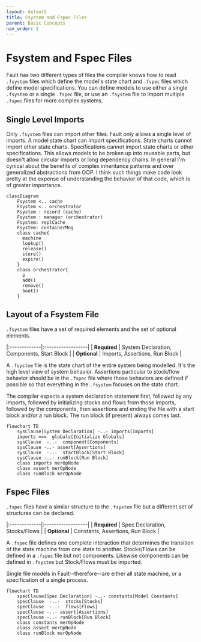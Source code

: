 ```yaml
---
layout: default
title: Fsystem and Fspec Files
parent: Basic Concepts
nav_order: 1
---
```

# Fsystem and Fspec Files
Fault has two different types of files the compiler knows how to read `.fsystem` files which define the model's state chart and `.fspec` files which define model specifications. You can define models to use either a single `.fsystem` or a single `.fspec` file, or use an `.fsystem` file to import multiple `.fspec` files for more complex systems.

## Single Level Imports
Only `.fsystem` files can import other files. Fault only allows a single level of imports. A model state chart can import specifications. State charts cannot import other state charts. Specifications cannot import state charts or other specifications. This allows models to be broken up into reusable parts, but doesn't allow circular imports or long dependency chains. In general I'm cynical about the benefits of complex inheritance patterns and over generalized abstractions from OOP. I think such things make code look pretty at the expense of understanding the behavior of that code, which is of greater importance.

```mermaid
classDiagram
    Fsystem <.. cache
    Fsystem <.. orchestrator
    Fsystem : record (cache) 
    Fsystem : manager (orchestrator)
    Fsystem: replCache 
    Fsystem: containerMng
    class cache{
      machine
      lookup()
      release()
      store()
      expire()
    }
    class orchestrator{
      p
      add()
      remove()
      boot()
    }
```

## Layout of a Fsystem File
`.fsystem` files have a set of required elements and the set of optional elements.

|:-------------|:------------------|
| **Required** | System Declaration, Components, Start Block |
| **Optional** | Imports, Assertions, Run Block   |

A `.fsystem` file is the state chart of the entire system being modelled. It's the high level view of system behavior. Assertions particular to stock/flow behavior should be in the `.fspec` file where those behaviors are defined if possible so that everything in the `.fsystem` focuses on the state chart.

The compiler expects a system declaration statement first, followed by any imports, followed by initializing stocks and flows from those imports, followed by the components, then assertions and ending the file with a start block and/or a run block. The run block (if present) always comes last.

```mermaid
flowchart TD
    sysClause[System Declaration] -..- imports[Imports]
    imports ===  globals[Initialize Globals]
    sysClause  -..-  component[Components]
    sysClause -..- assert[Assertions]
    sysClause  -..-  startBlock[Start Block]
    sysClause -..- runBlock[Run Block]
    class imports merOpNode
    class assert merOpNode
    class runBlock merOpNode
```

## Fspec Files
`.fspec` files have a similar structure to the `.fsystem` file but a different set of structures can be declared.


|:-------------|:------------------|
| **Required** | Spec Declaration, Stocks/Flows |
| **Optional** | Constants, Assertions, Run Block   |

A `.fspec` file defines one complete interaction that determines the transition of the state machine from one state to another. Stocks/Flows can be defined in a `.fspec` file but not components. Likewise components can be defined in `.fsystem` but Stock/Flows must be imported.

Single file models in Fault--therefore--are either all state machine, or a specification of a single process.

```mermaid
flowchart TD
    specClause[Spec Declaration] -..- constants[Model Constants]
    specClause  -..-  stocks[Stocks]
    specClause  -..-  flows[Flows]
    specClause -..- assert[Assertions]
    specClause -..- runBlock[Run Block]
    class constants merOpNode
    class assert merOpNode
    class runBlock merOpNode
```